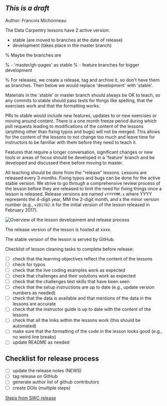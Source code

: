 ## *This is a draft*

Author: Francois Michonneau

The Data Carpentry lessons have 2 active version:

- stable (are moved to branches at the date of release)
- development (takes place in the master branch)


% Maybe the branches are 

% - 'master/gh-pages' as stable
% - feature branches for bigger development

% For releases, we create a release, tag and archive it, so don't have them as branches. Then below we would replace 'development' with 'stable'.

Materials in the 'stable' or master branch should always be OK to teach, so any commits to stable should pass tests for things like spelling, that the exercises work and that the formatting works. 

PRs to stable would include new features, updates to or new exercises or moving around content. There is a one month freeze period during which pull requests leading to modifications of the content of the lessons (anything other than fixing typos and bugs) will not be merged. This allows for the content of the lessons to not change too much and leave time for instructors to be familiar with them before they need to teach it.

Features that require a longer conversation, significant changes or new tools or areas of focus should be developed in a 'feature' branch and be developed and discussed there before moving to master.
 
All teaching should be done from the "release" lessons. Lessons are released every 3 months. Fixing typos and bugs can be done for the active stable version. We strive to go through a comprehensive review process of the lesson before they are released to limit the need for fixing things once a lesson is released. Release versions are named `vYYYYMM.x` where YYYY represents the 4-digit year, MM the 2-digit month, and x the minor version number (e.g., `v201702.0` for the initial version of the lesson released in February 2017).

![Overview of the lesson development and release process](http://i.imgur.com/u14l6Gb.png)

The release version of the lesson is hosted at xxxx.

The stable version of the lesson is served by GitHub.

Checklist of lesson cleaning tasks to complete before release:
- [ ] check that the learning objectives reflect the content of the lessons
- [ ] check for typos
- [ ] check that the live coding examples work as expected
- [ ] check that challenges and their solutions work as expected
- [ ] check that the challenges test skills that have been seen
- [ ] check that the setup instructions are up to date (e.g., update version numbers as needed)
- [ ] check that the data is available and that mentions of the data in the lessons are accurate
- [ ] check that the instructor guide is up to date with the content of the lessons
- [ ] check that all the links within the lessons work (this should be automated)
- [ ] make sure that the formatting of the code in the lesson looks good (e.g., no weird line breaks)
- [ ] update README as needed

## Checklist for release process
- [ ] update the release notes (NEWS)
- [ ] tag release on GitHub
- [ ] generate author list of github contributors
- [ ] create DOIs (multiple steps)

[Steps from SWC release](https://github.com/swcarpentry/swc-releases)